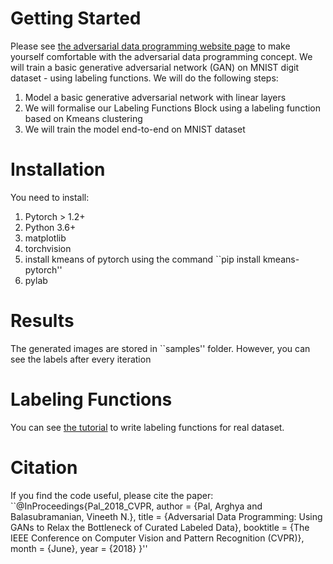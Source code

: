 # Getting Started
Please see <a href=''> the adversarial data programming website page</a> to make yourself comfortable with the adversarial data programming concept. We will train a basic generative adversarial network (GAN) on MNIST digit dataset - using labeling functions. We will do the following steps:
1. Model a basic generative adversarial network with linear layers
2. We will formalise our Labeling Functions Block using a labeling function based on Kmeans clustering
3. We will train the model end-to-end on MNIST dataset
# Installation
You need to install:
1. Pytorch > 1.2+
2. Python 3.6+
3. matplotlib
4. torchvision
5. install kmeans of pytorch using the command ``pip install kmeans-pytorch''
6. pylab
# Results
The generated images are stored in ``samples'' folder. However, you can see the labels after every iteration
# Labeling Functions
You can see <a href='https://github.com/HazyResearch/ukb-cardiac-mri/blob/master/ukb/weak_supervision/coral/tutorials/Intro_Tutorial.ipynb'>the tutorial</a> to write labeling functions for real dataset.
# Citation
If you find the code useful, please cite the paper:
``@InProceedings{Pal_2018_CVPR,
author = {Pal, Arghya and Balasubramanian, Vineeth N.},
title = {Adversarial Data Programming: Using GANs to Relax the Bottleneck of Curated Labeled Data},
booktitle = {The IEEE Conference on Computer Vision and Pattern Recognition (CVPR)},
month = {June},
year = {2018}
}''

